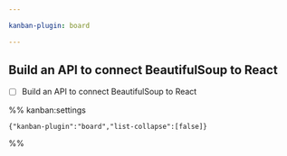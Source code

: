 ```yaml
---

kanban-plugin: board

---
```


## Build an API to connect BeautifulSoup to React

- [ ] Build an API to connect BeautifulSoup to React




%% kanban:settings
```
{"kanban-plugin":"board","list-collapse":[false]}
```
%%